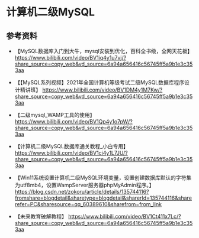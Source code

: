 # 计算机二级MySQL





## 参考资料



* 【MySQL数据库入门到大牛，mysql安装到优化，百科全书级，全网天花板】 https://www.bilibili.com/video/BV1iq4y1u7vj/?share_source=copy_web&vd_source=6a94a656416c56745ff5a9b1e3c353aa

* 【【MySQL系列视频】2021年全国计算机等级考试二级MySQL数据库程序设计精讲班】 https://www.bilibili.com/video/BV1DM4y1M7Kw/?share_source=copy_web&vd_source=6a94a656416c56745ff5a9b1e3c353aa
* 【二级mysql_WAMP工具的使用】 https://www.bilibili.com/video/BV1Qp4y1o7pW/?share_source=copy_web&vd_source=6a94a656416c56745ff5a9b1e3c353aa
* 【计算机二级MySQL数据库通关教程_小白专用】 https://www.bilibili.com/video/BV1ci4y1L7JU/?share_source=copy_web&vd_source=6a94a656416c56745ff5a9b1e3c353aa
* 【Win11系统设置计算机二级MySQL环境变量，设置创建数据库默认的字符集为utf8mb4，设置WampServer服务器phpMyAdmin程序。】https://blog.csdn.net/zokoru/article/details/135744116?fromshare=blogdetail&sharetype=blogdetail&sharerId=135744116&sharerefer=PC&sharesource=qq_60389610&sharefrom=from_link

* 【未来教育破解教程】 https://www.bilibili.com/video/BV1Ct411x7Lc/?share_source=copy_web&vd_source=6a94a656416c56745ff5a9b1e3c353aa


